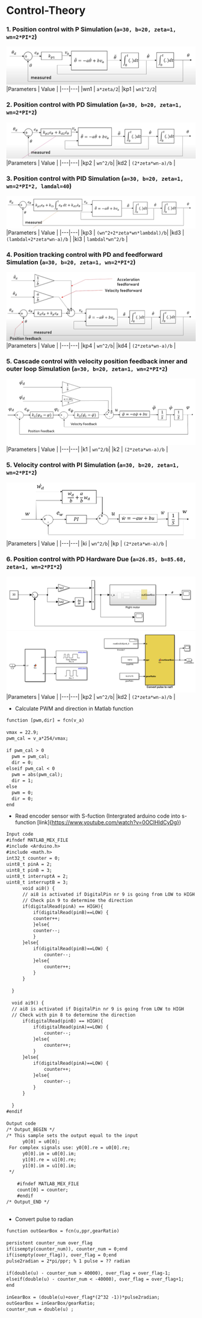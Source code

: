 # Control-Theory
### 1. Position control with P Simulation (```a=30, b=20, zeta=1, wn=2*PI*2```)

![](Img/Img1.png)
|Parameters | Value |
|---|---|
|wn1 | ```a*zeta/2```| 
|kp1 | ```wn1^2/2```|


### 2. Position control with PD Simulation (```a=30, b=20, zeta=1, wn=2*PI*2```)
![](Img/Img2.png)
|Parameters | Value |
|---|---|
|kp2 | ```wn^2/b```| 
|kd2 | ```(2*zeta*wn-a)/b``` |

### 3. Position control with PID Simulation (```a=30, b=20, zeta=1, wn=2*PI*2, lamdal=40```)
![](Img/Img3.png)
|Parameters | Value |
|---|---|
|kp3 | ```(wn^2+2*zeta*wn*lambdal)/b```| 
|kd3 | ```(lambdal+2*zeta*wn-a)/b``` |
|ki3 | ```lambdal*wn^2/b``` |

### 4. Position tracking control with PD and feedforward Simulation (```a=30, b=20, zeta=1, wn=2*PI*2```)
![](Img/Img5.png)
|Parameters | Value |
|---|---|
|kp4 | ```wn^2/b```| 
|kd4 | ```(2*zeta*wn-a)/b``` |

### 5. Cascade control with velocity position feedback inner and outer loop Simulation (```a=30, b=20, zeta=1, wn=2*PI*2```)
![](Img/Img6.png)
|Parameters | Value |
|---|---|
|k1 | ```wn^2/b```| 
|k2 | ```(2*zeta*wn-a)/b``` |

### 5. Velocity control with PI Simulation (```a=30, b=20, zeta=1, wn=2*PI*2```)
![](Img/Img9.png)
|Parameters | Value |
|---|---|
|ki | ```wn^2/b```| 
|kp | ```(2*zeta*wn-a)/b``` |





### 6. Position control with PD Hardware Due (```a=26.85, b=85.68, zeta=1, wn=2*PI*2```)
![](Img/Img7.png)
![](Img/Img8.png)
|Parameters | Value |
|---|---|
|kp2 | ```wn^2/b```| 
|kd2 | ```(2*zeta*wn-a)/b``` |

- Calculate PWM and direction in Matlab function 
```
function [pwm,dir] = fcn(v_a)

vmax = 22.9;
pwm_cal = v_a*254/vmax;

if pwm_cal > 0
  pwm = pwm_cal;
  dir = 0;
elseif pwm_cal < 0
  pwm = abs(pwm_cal);
  dir = 1;
else
  pwm = 0;
  dir = 0;
end
```
- Read encoder sensor with S-fuction (Intergrated arduino code into s-function [link]{https://www.youtube.com/watch?v=0OClHIdCyDg})

```
Input code 
#ifndef MATLAB_MEX_FILE
#include <Arduino.h>
#include <math.h>
int32_t counter = 0;
uint8_t pinA = 2;
uint8_t pinB = 3;
uint8_t interruptA = 2;
uint8_t interruptB = 3;
      void ai8() {
      // ai8 is activated if DigitalPin nr 9 is going from LOW to HIGH
      // Check pin 9 to determine the direction
      if(digitalRead(pinA) == HIGH){
          if(digitalRead(pinB)==LOW) {
          counter++;
          }else{
          counter--;
          }
      }else{
          if(digitalRead(pinB)==LOW) {
              counter--;
          }else{
              counter++;
          }
      }
      
  }
   
  void ai9() {
  // ai8 is activated if DigitalPin nr 9 is going from LOW to HIGH
  // Check with pin 8 to determine the direction
      if(digitalRead(pinB) == HIGH){
          if(digitalRead(pinA)==LOW) {
              counter--;
          }else{
              counter++;
          }
      }else{
          if(digitalRead(pinA)==LOW) {
              counter++;
          }else{
              counter--;
          }
      }
 
  }
#endif

Output code 
/* Output_BEGIN */
/* This sample sets the output equal to the input
      y0[0] = u0[0]; 
 For complex signals use: y0[0].re = u0[0].re; 
      y0[0].im = u0[0].im;
      y1[0].re = u1[0].re;
      y1[0].im = u1[0].im;
 */

    #ifndef MATLAB_MEX_FILE
    count[0] = counter;
    #endif
/* Output_END */


```
- Convert pulse to radian 
```
function outGearBox = fcn(u,ppr,gearRatio)

persistent counter_num over_flag
if(isempty(counter_num)), counter_num = 0;end
if(isempty(over_flag)), over_flag = 0;end
pulse2radian = 2*pi/ppr; % 1 pulse = ?? radian

if(double(u) - counter_num > 40000), over_flag = over_flag-1;
elseif(double(u) - counter_num < -40000), over_flag = over_flag+1;
end

inGearBox = (double(u)+over_flag*(2^32 -1))*pulse2radian; 
outGearBox = inGearBox/gearRatio;
counter_num = double(u) ;
```




